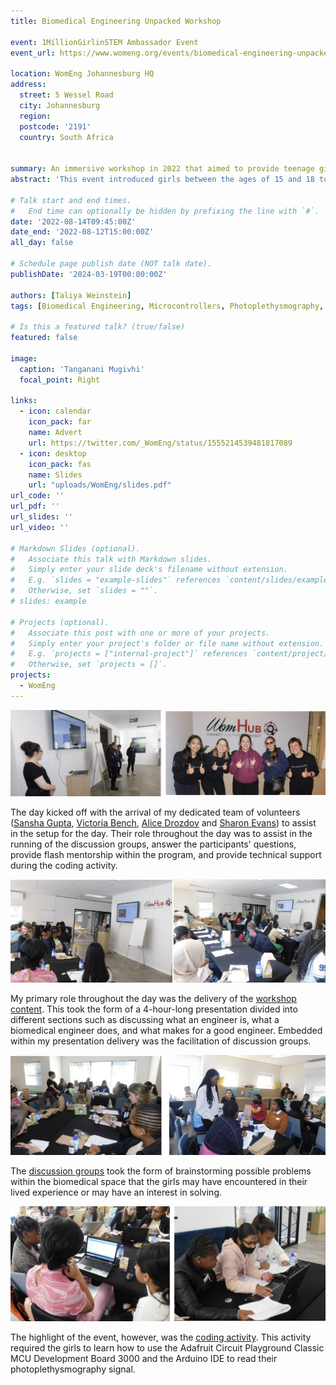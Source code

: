 ```yaml
---
title: Biomedical Engineering Unpacked Workshop

event: 1MillionGirlinSTEM Ambassador Event
event_url: https://www.womeng.org/events/biomedical-engineering-unpacked-workshop

location: WomEng Johannesburg HQ
address:
  street: 5 Wessel Road 
  city: Johannesburg
  region: 
  postcode: '2191'
  country: South Africa 


summary: An immersive workshop in 2022 that aimed to provide teenage girls with an understanding of the biomedical engineering field through hands-on activities and discussion.
abstract: 'This event introduced girls between the ages of 15 and 18 to the world of biomedical engineering through interactive presentations, group discussions with qualified engineers, video demonstrations, an in-depth Q&A session, and a hands-on microcontroller programming exercise to analyse photoplethysmography signals. Within my role as presenter, educator, coordinator, and facilitator -  I was responsible for ensuring that the workshop ran smoothly while still delivering the workshop content. The workshop ran over a 4-hour period over which I presented to the group of 30 girls, assisted with the volunteer discussions, ran the coding solution development, and provided directed assistance to the girls during the coding activity.'

# Talk start and end times.
#   End time can optionally be hidden by prefixing the line with `#`.
date: '2022-08-14T09:45:00Z'
date_end: '2022-08-12T15:00:00Z'
all_day: false

# Schedule page publish date (NOT talk date).
publishDate: '2024-03-19T00:00:00Z'

authors: [Taliya Weinstein]
tags: [Biomedical Engineering, Microcontrollers, Photoplethysmography, Women Empowerment, WomEng]

# Is this a featured talk? (true/false)
featured: false

image:
  caption: 'Tanganani Mugivhi'
  focal_point: Right

links:
  - icon: calendar
    icon_pack: far
    name: Advert
    url: https://twitter.com/_WomEng/status/1555214539481817089
  - icon: desktop
    icon_pack: fas
    name: Slides
    url: "uploads/WomEng/slides.pdf"
url_code: ''
url_pdf: ''
url_slides: ''
url_video: ''

# Markdown Slides (optional).
#   Associate this talk with Markdown slides.
#   Simply enter your slide deck's filename without extension.
#   E.g. `slides = "example-slides"` references `content/slides/example-slides.md`.
#   Otherwise, set `slides = ""`.
# slides: example

# Projects (optional).
#   Associate this post with one or more of your projects.
#   Simply enter your project's folder or file name without extension.
#   E.g. `projects = ["internal-project"]` references `content/project/deep-learning/index.md`.
#   Otherwise, set `projects = []`.
projects:
  - WomEng
---
```

![volenteers](volenteers1.png)

The day kicked off with the arrival of my dedicated team of volunteers ([Sansha Gupta](https://www.linkedin.com/in/sansha-gupta-b94810184/), [Victoria Bench](https://www.linkedin.com/in/victoria-bench-258b1baa/), [Alice Drozdov](https://www.linkedin.com/in/alice-drozdov-005552180/) and [Sharon Evans](https://www.linkedin.com/in/sharon-evans-6b0ab1187/)) to assist in the setup for the day. Their role throughout the day was to assist in the running of the discussion groups, answer the participants' questions, provide flash mentorship within the program, and provide technical support during the coding activity. 

![myPresenting](myPresenting.png)

My primary role throughout the day was the delivery of the [workshop content](/uploads/WomEng/slides.pdf). This took the form of a 4-hour-long presentation divided into different sections such as discussing what an engineer is, what a biomedical engineer does, and what makes for a good engineer. Embedded within my presentation delivery was the facilitation of discussion groups. 

![discussion](discussionGroups.png)

The [discussion groups](/uploads/WomEng/VolunteerPack.pdf) took the form of brainstorming possible problems within the biomedical space that the girls may have encountered in their lived experience or may have an interest in solving. 

![coding](coding.png)

The highlight of the event, however, was the [coding activity](https://github.com/TaliWeinstein/biomedUnpackedWorkshop). This activity required the girls to learn how to use the Adafruit Circuit Playground Classic MCU Development Board 3000 and the Arduino IDE to read their photoplethysmography signal. 